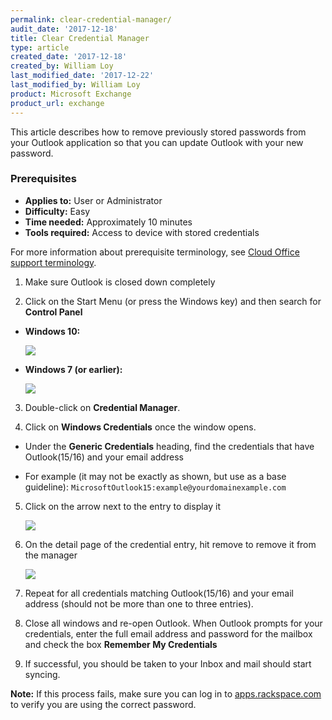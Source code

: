 ```yaml
---
permalink: clear-credential-manager/
audit_date: '2017-12-18'
title: Clear Credential Manager
type: article
created_date: '2017-12-18'
created_by: William Loy
last_modified_date: '2017-12-22'
last_modified_by: William Loy
product: Microsoft Exchange
product_url: exchange
---
```


This article describes how to remove previously stored passwords from your Outlook application so that you can update Outlook with your new password.


### Prerequisites

- **Applies to:** User or Administrator
- **Difficulty:** Easy
- **Time needed:** Approximately 10 minutes
- **Tools required:** Access to device with stored credentials

For more information about prerequisite terminology, see [Cloud Office support terminology](/how-to/cloud-office-support-terminology).

1. Make sure Outlook is closed down completely

2. Click on the Start Menu (or press the Windows key) and then search for **Control Panel**

  - **Windows 10:**

      <img src="{% asset_path exchange/clear-credential-manager/win10_start_menu.png %}"/>

  - **Windows 7 (or earlier):**

      <img src="{% asset_path exchange/clear-credential-manager/win7_start_menu.png %}"/>


3. Double-click on **Credential Manager**.

4. Click on **Windows Credentials** once the window opens.

  - Under the **Generic Credentials** heading, find the credentials that have Outlook(15/16) and your email address

  - For example (it may not be exactly as shown, but use as a base guideline): ```MicrosoftOutlook15:example@yourdomainexample.com```

5. Click on the arrow next to the entry to display it

    <img src="{% asset_path exchange/clear-credential-manager/CredentialManager.png %}"/>

6. On the detail page of the credential entry, hit remove to remove it from the manager

    <img src="{% asset_path exchange/clear-credential-manager/CredentialManagerDetail.png %}"/>

7. Repeat for all credentials matching Outlook(15/16) and your email address (should not be more than one to three entries).

8. Close all windows and re-open Outlook. When Outlook prompts for your credentials, enter the full email address and password for the mailbox and check the box **Remember My Credentials**

9. If successful, you should be taken to your Inbox and mail should start syncing.

**Note:** If this process fails, make sure you can log in to [apps.rackspace.com](https://apps.rackspace.com/index.php) to verify you are using the correct password.
